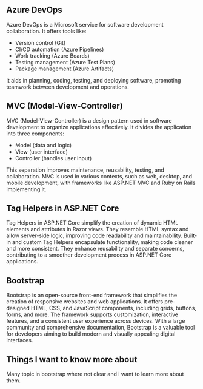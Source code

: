 ## Azure DevOps

Azure DevOps is a Microsoft service for software development collaboration. It offers tools like:
- Version control (Git)
- CI/CD automation (Azure Pipelines)
- Work tracking (Azure Boards)
- Testing management (Azure Test Plans)
- Package management (Azure Artifacts)

It aids in planning, coding, testing, and deploying software, promoting teamwork between development and operations.

## MVC (Model-View-Controller)

MVC (Model-View-Controller) is a design pattern used in software development to organize applications effectively. It divides the application into three components:

- Model (data and logic)
- View (user interface)
- Controller (handles user input)

This separation improves maintenance, reusability, testing, and collaboration. MVC is used in various contexts, such as web, desktop, and mobile development, with frameworks like ASP.NET MVC and Ruby on Rails implementing it.

## Tag Helpers in ASP.NET Core

Tag Helpers in ASP.NET Core simplify the creation of dynamic HTML elements and attributes in Razor views. They resemble HTML syntax and allow server-side logic, improving code readability and maintainability. Built-in and custom Tag Helpers encapsulate functionality, making code cleaner and more consistent. They enhance reusability and separate concerns, contributing to a smoother development process in ASP.NET Core applications.

## Bootstrap

Bootstrap is an open-source front-end framework that simplifies the creation of responsive websites and web applications. It offers pre-designed HTML, CSS, and JavaScript components, including grids, buttons, forms, and more. The framework supports customization, interactive features, and a consistent user experience across devices. With a large community and comprehensive documentation, Bootstrap is a valuable tool for developers aiming to build modern and visually appealing digital interfaces.

## Things I want to know more about

Many topic in bootstrap where not clear and i want to learn more about them.
